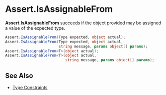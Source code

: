 # Assert.IsAssignableFrom

**Assert.IsAssignableFrom** succeeds if the object provided may be assigned a value of the expected type.

```csharp
Assert.IsAssignableFrom(Type expected, object actual);
Assert.IsAssignableFrom(Type expected, object actual,
                        string message, params object[] params);
Assert.IsAssignableFrom<T>(object actual);
Assert.IsAssignableFrom<T>(object actual,
                           string message, params object[] params);
```

## See Also

* [Type Constraints](xref:constraints#type-constraints)
